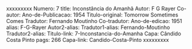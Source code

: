 xxxxxxxxx
Numero: 7
title: Inconstância do Amanhã
Autor: F G Rayer
Co-autor: 
Ano-de-Publicacao: 1954
Titulo-original: Tomorrow Sometimes Comes
Tradutor: Fernando Moutinho
Co-tradutor: 
Ano-de-edicao: 1951
alias: F-G-Rayer
Autor2-alias: 
Tradutor1-alias: Fernando-Moutinho
Tradutor2-alias: 
Titulo-link: 7-Inconstancia-do-Amanha
Capa: Cândido Costa Pinto
pags: 266
Capa-link: Candido-Costa-Pinto
xxxxxxxxx